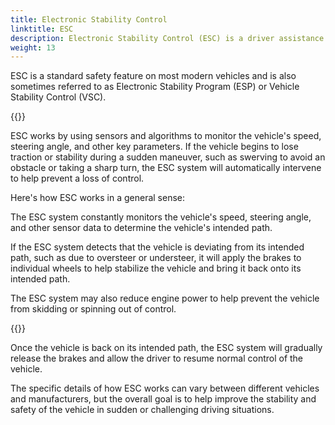 ```yaml
---
title: Electronic Stability Control
linktitle: ESC
description: Electronic Stability Control (ESC) is a driver assistance system that is designed to improve the stability and handling of a vehicle during sudden maneuvers or slippery road conditions. 
weight: 13
---
```

<!-- markdownlint-disable MD033 -->
ESC is a standard safety feature on most modern vehicles and is also sometimes referred to as Electronic Stability Program (ESP) or Vehicle Stability Control (VSC).

{{<evkxdisplayaddarticle />}}

ESC works by using sensors and algorithms to monitor the vehicle's speed, steering angle, and other key parameters. If the vehicle begins to lose traction or stability during a sudden maneuver, such as swerving to avoid an obstacle or taking a sharp turn, the ESC system will automatically intervene to help prevent a loss of control.

Here's how ESC works in a general sense:

The ESC system constantly monitors the vehicle's speed, steering angle, and other sensor data to determine the vehicle's intended path.

If the ESC system detects that the vehicle is deviating from its intended path, such as due to oversteer or understeer, it will apply the brakes to individual wheels to help stabilize the vehicle and bring it back onto its intended path.

The ESC system may also reduce engine power to help prevent the vehicle from skidding or spinning out of control.

{{<evkxdisplayaddarticle />}}

Once the vehicle is back on its intended path, the ESC system will gradually release the brakes and allow the driver to resume normal control of the vehicle.

The specific details of how ESC works can vary between different vehicles and manufacturers, but the overall goal is to help improve the stability and safety of the vehicle in sudden or challenging driving situations.